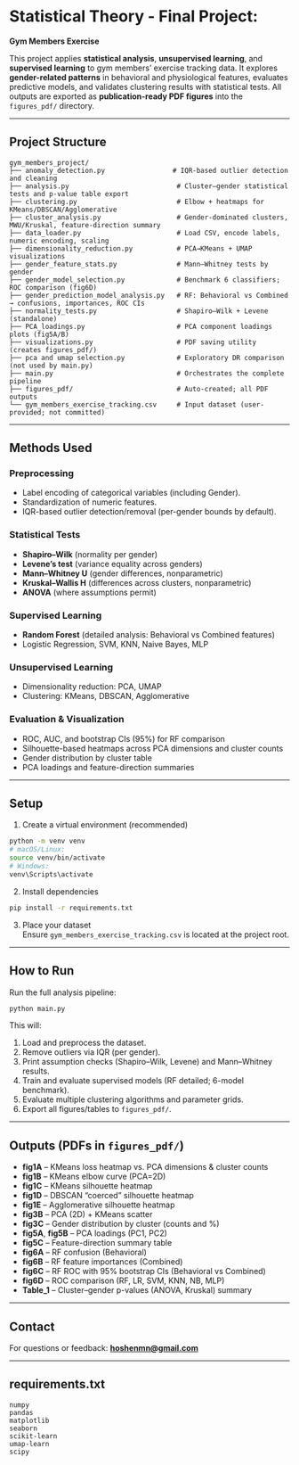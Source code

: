 # Statistical Theory - Final Project:  
**Gym Members Exercise**

This project applies **statistical analysis**, **unsupervised learning**, and **supervised learning** to gym members’ exercise tracking data. It explores **gender-related patterns** in behavioral and physiological features, evaluates predictive models, and validates clustering results with statistical tests. All outputs are exported as **publication-ready PDF figures** into the `figures_pdf/` directory.

---

## Project Structure
```
gym_members_project/
├── anomaly_detection.py                 # IQR-based outlier detection and cleaning
├── analysis.py                           # Cluster–gender statistical tests and p-value table export
├── clustering.py                         # Elbow + heatmaps for KMeans/DBSCAN/Agglomerative
├── cluster_analysis.py                   # Gender-dominated clusters, MWU/Kruskal, feature-direction summary
├── data_loader.py                        # Load CSV, encode labels, numeric encoding, scaling
├── dimensionality_reduction.py           # PCA→KMeans + UMAP visualizations
├── gender_feature_stats.py               # Mann–Whitney tests by gender
├── gender_model_selection.py             # Benchmark 6 classifiers; ROC comparison (fig6D)
├── gender_prediction_model_analysis.py   # RF: Behavioral vs Combined → confusions, importances, ROC CIs
├── normality_tests.py                    # Shapiro–Wilk + Levene (standalone)
├── PCA_loadings.py                       # PCA component loadings plots (fig5A/B)
├── visualizations.py                     # PDF saving utility (creates figures_pdf/)
├── pca and umap selection.py             # Exploratory DR comparison (not used by main.py)
├── main.py                               # Orchestrates the complete pipeline
├── figures_pdf/                          # Auto-created; all PDF outputs
└── gym_members_exercise_tracking.csv     # Input dataset (user-provided; not committed)
```


---

## Methods Used

### Preprocessing
- Label encoding of categorical variables (including Gender).
- Standardization of numeric features.
- IQR-based outlier detection/removal (per-gender bounds by default).

### Statistical Tests
- **Shapiro–Wilk** (normality per gender)
- **Levene’s test** (variance equality across genders)
- **Mann–Whitney U** (gender differences, nonparametric)
- **Kruskal–Wallis H** (differences across clusters, nonparametric)
- **ANOVA** (where assumptions permit)

### Supervised Learning
- **Random Forest** (detailed analysis: Behavioral vs Combined features)
- Logistic Regression, SVM, KNN, Naive Bayes, MLP

### Unsupervised Learning
- Dimensionality reduction: PCA, UMAP
- Clustering: KMeans, DBSCAN, Agglomerative

### Evaluation & Visualization
- ROC, AUC, and bootstrap CIs (95%) for RF comparison
- Silhouette-based heatmaps across PCA dimensions and cluster counts
- Gender distribution by cluster table
- PCA loadings and feature-direction summaries

---

## Setup

1) Create a virtual environment (recommended)  
```bash
python -m venv venv
# macOS/Linux:
source venv/bin/activate
# Windows:
venv\Scripts\activate
```

2) Install dependencies  
```bash
pip install -r requirements.txt
```

3) Place your dataset  
Ensure `gym_members_exercise_tracking.csv` is located at the project root.


---

## How to Run

Run the full analysis pipeline:
```bash
python main.py
```

This will:
1) Load and preprocess the dataset.
2) Remove outliers via IQR (per gender).
3) Print assumption checks (Shapiro–Wilk, Levene) and Mann–Whitney results.
4) Train and evaluate supervised models (RF detailed; 6-model benchmark).
5) Evaluate multiple clustering algorithms and parameter grids.
6) Export all figures/tables to `figures_pdf/`.

---

## Outputs (PDFs in `figures_pdf/`)

- **fig1A** – KMeans loss heatmap vs. PCA dimensions & cluster counts  
- **fig1B** – KMeans elbow curve (PCA=2D)  
- **fig1C** – KMeans silhouette heatmap  
- **fig1D** – DBSCAN “coerced” silhouette heatmap  
- **fig1E** – Agglomerative silhouette heatmap  
- **fig3B** – PCA (2D) + KMeans scatter  
- **fig3C** – Gender distribution by cluster (counts and %)  
- **fig5A**, **fig5B** – PCA loadings (PC1, PC2)  
- **fig5C** – Feature-direction summary table  
- **fig6A** – RF confusion (Behavioral)  
- **fig6B** – RF feature importances (Combined)  
- **fig6C** – RF ROC with 95% bootstrap CIs (Behavioral vs Combined)  
- **fig6D** – ROC comparison (RF, LR, SVM, KNN, NB, MLP)  
- **Table_1** – Cluster–gender p-values (ANOVA, Kruskal) summary

---

## Contact

For questions or feedback: **hoshenmn@gmail.com**

---

## requirements.txt
```
numpy
pandas
matplotlib
seaborn
scikit-learn
umap-learn
scipy
```


